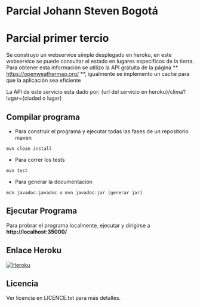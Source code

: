 # Parcial Johann Steven Bogotá
# Parcial primer tercio

Se construyo un webservice simple desplegado en heroku, en este webservice se puede consultar el estado en lugares especificos de la tierra. Para obtener esta información se utilizo la API gratuita de la página ** https://openweathermap.org/ **, igualmente se implemento un cache para que la aplicación sea eficiente 

La API de este servicio esta dado por:
{url del servicio en heroku}/clima?lugar={ciudad o lugar}


## Compilar programa
- Para construir el programa y ejecutar todas las fases de un repositorio maven
```
mvn clean install
``` 
- Para correr los tests
```
mvn test
```
- Para generar la documentación
```
mcn javadoc:javadoc o mvn javadoc:jar (generar jar)
```
## Ejecutar Programa
Para probrar el programa localmente, ejecutar y dirigirse a  **http://localhost:35000/**

## Enlace Heroku
[![Heroku](https://heroku-badge.herokuapp.com/?app=heroku-badge)](https://safe-beach-16400.herokuapp.com/clima?lugar=bogota)
## Licencia
Ver licencia en LICENCE.txt para más detalles.